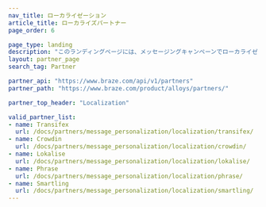 ```yaml
---
nav_title: ローカライゼーション
article_title: ローカライズパートナー
page_order: 6

page_type: landing
description: "このランディングページには、メッセージングキャンペーンでローカライゼーションデータを使用できるようにする Braze パートナー (Alloys) が一覧表示されています。"
layout: partner_page
search_tag: Partner

partner_api: "https://www.braze.com/api/v1/partners"
partner_path: "https://www.braze.com/product/alloys/partners/"

partner_top_header: "Localization"

valid_partner_list:
- name: Transifex
  url: /docs/partners/message_personalization/localization/transifex/
- name: Crowdin
  url: /docs/partners/message_personalization/localization/crowdin/
- name: Lokalise
  url: /docs/partners/message_personalization/localization/lokalise/
- name: Phrase
  url: /docs/partners/message_personalization/localization/phrase/
- name: Smartling
  url: /docs/partners/message_personalization/localization/smartling/
---
```

